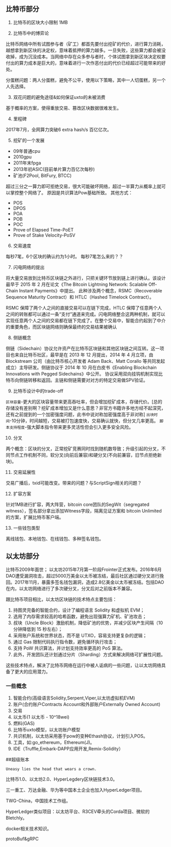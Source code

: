 ## 比特币部分
1. 比特币的区块大小限制
1MB

2. 比特币中的博弈论

比特币网络中所有试图参与者（矿工）都首先要付出挖矿的代价，进行算力消耗，越想拿到新区块的决定权，意味着抵押的算力越多。一旦失败，这些算力都会被没收掉，成为沉没成本。当网络中存在众多参与者时，个体试图拿到新区块决定权要付出的算力成本是巨大的，意味着进行一次作恶付出的代价已经超过可能带来的好处。

分蛋糕问题：两人分蛋糕，避免不公平，使用以下策略，其中一人切蛋糕，另一个人先选择。

3. 双花问题的避免途径&如何保证uxto的未被消费

基于概率的方案，使得重放交易、篡改区块数据很难发生。

4. 里程碑

2017年7月，全网算力突破6 extra hash/s 百亿亿次。

5. 挖矿的一个发展

* 09年普通cpu
* 2010gpu
* 2011年末fpga
* 2013年初ASIC(目前单片算力百亿次每秒)
* 矿池(F2Pool, BitFury, BTCC)

超过三分之一算力即可拒绝交易，很大可能破坏网络，超过一半算力从概率上就可以掌控整个网络了。
原因是共识算法Pow基础所致。
其他方式：
* POS
* DPOS
* POA
* POB
* POC
* Prove of Elapsed Time-PoET
* Prove of Stake Velocity-PoSV

6. 交易速度

每秒7笔，6个区块的确认约为1小时。 每秒7笔怎么来的？？

7. 闪电网络的提出

将大量交易放到比特币区块链之外进行，只把关键环节放到链上进行确认。该设计最早于 2015 年 2 月在论文《The Bitcoin Lightning Network: Scalable Off-Chain Instant Payments》中提出。
此种涉及两个概念，RSMC（Recoverable Sequence Maturity Contract）和 HTLC（Hashed Timelock Contract）。

RSMC 保障了两个人之间的直接交易可以在链下完成，HTLC 保障了任意两个人之间的转账都可以通过一条“支付”通道来完成。闪电网络整合这两种机制，就可以实现任意两个人之间的交易都在链下完成了。在整个交易中，智能合约起到了中介的重要角色，而区块链网络则确保最终的交易结果被确认

8. 侧链概念

侧链（Sidechain）协议允许资产在比特币区块链和其他区块链之间互转。这一项目也来自比特币社区，最早是在 2013 年 12 月提出，2014 年 4 月立项，由 Blockstream 公司（由比特币核心开发者 Adam Back、Matt Corallo 等共同发起成立）主导研发。侧链协议于 2014 年 10 月在白皮书《Enabling Blockchain Innovations with Pegged Sidechains》中公开。
协议采用双向挂钩机制实现比特币向侧链转移和返回。主链和侧链需要对对方的特定交易做SPV验证。

9. 比特币设计中的trade-off

`区块容量`-更大的区块容量带来更高吞吐率，但会增加挖矿成本，存储代价。[总的存储没有差别啊？挖矿成本增加又是什么意思？非官方书籍许多地方经不起深究，还有之前提到的一个加密强度问题，此书中说对称加密强度高于非对称]
`出块时间`-10分钟，时间越短，交易被打包速度快，交易确认就快，但分叉几率更高。
`脚本支持程度`-强大脚本指令带来更多灵活性但会引入更多安全风险。

10. 分叉

两个概念：区块的分叉，正常挖矿竞赛同时找到随机数导致；升级引起的分叉，不同节点工作机制不同，软分叉(向前后兼容)和硬分叉(不向前兼容，旧节点拒绝新块)。

11. 交易延展性

交易广播后，txid可能改变。带来的问题？与ScriptSign相关的问题？

12. 扩容方案

针对1MB进行扩容，两大阵营，bitcoin core团队的SegWit（segregated witness），签名部分拿出添加Witness字段，隔离见证方案和 bitcoin Unlimited的方案，扩展比特币客户端。

13. 一些钱包类型

离线钱包、本地钱包、在线钱包、多种签名钱包。

## 以太坊部分
比特币2009年面世；
以太坊2015年7月第一阶段Frointer正式发布。2016年6月DAO遭受漏洞攻击，超过5000万美金以太币被冻结，最后社区通过硬分叉进行挽回。2017年11月，暴露多签名钱包漏洞，造成2.8亿美金以太币被冻结。包括DAO在内，以太坊网络进行了多次硬分叉，分叉后对之前版本不兼容。

跟比特币项目相比，以太坊区块链的技术特点主要包括：

1. 持图灵完备的智能合约，设计了编程语言 Solidity 和虚拟机 EVM；
2. 选用了内存需求较高的哈希函数，避免出现强算力矿机、矿池攻击；
3. 叔块（Uncle Block）激励机制，降低矿池的优势，并减少区块产生间隔（10 分钟降低到 15 秒左右）；
4. 采用账户系统和世界状态，而不是 UTXO，容易支持更复杂的逻辑；
5. 通过 Gas 限制代码执行指令数，避免循环执行攻击；
6. 支持 PoW 共识算法，并计划支持效率更高的 PoS 算法。
7. 此外，开发团队还计划通过分片（Sharding）方式来解决网络可扩展性问题。

这些技术特点，解决了比特币网络在运行中被人诟病的一些问题，让以太坊网络具备了更大的应用潜力。

### 一些概念
1. 智能合约(高级语言Solidity,Serpent,Viper,以太坊虚拟机EVM)
2. 账户(合约账户Contracts Account和外部账户Externally Owned Account)
3. 交易
4. 以太币(1 以太币 - 10^18wei)
5. 燃料(GAS)
6. 比特币uxto模型，以太坊账户模型
7. 共识机制，以太坊采用基于pow的变种Ethash协议，计划引入POS。
8. 工具，如:go_ethereum，Ethereum(J)。
9. IDE（Truffle,Embark-DAPP应用开发,Remix-Solidity）

##超级账本

`Uneasy lies the head that wears a crown.`

比特币1.0、以太坊2.0、HyperLegdery区块链技术3.0。

三一重工、万达金融、华为等中国本土企业也加入HyperLedger项目。

TWG-China，中国技术工作组。

HyperLedger类似项目：以太坊平台、R3CEV牵头的Corda项目、微软的Bletchly。

docker相关技术知识。

protoBuf&gRPC
